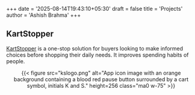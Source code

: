 +++
date = '2025-08-14T19:43:10+05:30'
draft = false
title = 'Projects'
author = 'Ashish Brahma'
+++

## KartStopper

[KartStopper](https://kartstopper.netlify.app) is a one-stop solution for buyers looking to make informed choices before shopping their daily needs. It improves spending habits of people.

<div align="center">
	{{< figure
	  src="kslogo.png"
	  alt="App icon image with an orange background containing a blood red pause button surrounded by a cart symbol, initials K and S."
	  height=256
	  class="ma0 w-75"
	>}}
</div> 

